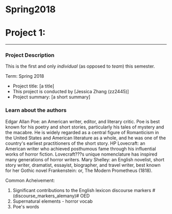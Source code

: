# Spring2018
# Project 1:

----


### Project Description
This is the first and only *individual* (as opposed to *team*) this semester. 

Term: Spring 2018

+ Project title: [a title]
+ This project is conducted by [Jessica Zhang (zz2445)]
+ Project summary: [a short summary] 

### Learn about the authors
Edgar Allan Poe: 
an American writer, editor, and literary critic. Poe is best known for his poetry and short stories, particularly his tales of mystery and the macabre. He is widely regarded as a central figure of Romanticism in the United States and American literature as a whole, and he was one of the country's earliest practitioners of the short story.
HP Lovecraft:
an American writer who achieved posthumous fame through his influential works of horror fiction. Lovecraft???s unique nomenclature has inspired many generations of horror writers.
Mary Shelley:
an English novelist, short story writer, dramatist, essayist, biographer, and travel writer, best known for her Gothic novel Frankenstein: or, The Modern Prometheus (1818).

Common Acheivement:
1. Significant contributions to the English lexicon
    discourse markers #(discourse_markers_alemany)#
    OED
2. Supernatural elements - horror vocab
3. Poe's words



